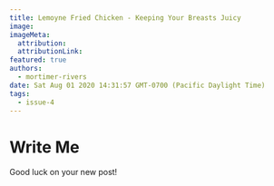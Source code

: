 ```yaml
---
title: Lemoyne Fried Chicken - Keeping Your Breasts Juicy
image:
imageMeta:
  attribution:
  attributionLink:
featured: true
authors: 
  - mortimer-rivers
date: Sat Aug 01 2020 14:31:57 GMT-0700 (Pacific Daylight Time)
tags:
  - issue-4
---
```


# Write Me

Good luck on your new post!
